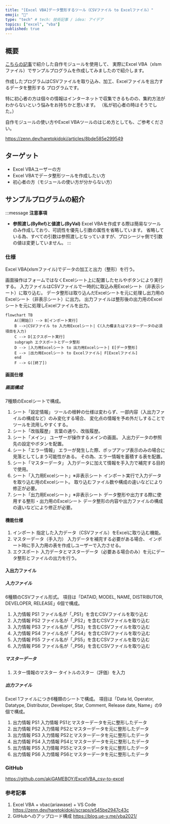 ```yaml
---
title: "[Excel VBA]データ整形するツール（CSVファイル to Excelファイル）"
emoji: "🔄"
type: "tech" # tech: 技術記事 / idea: アイデア
topics: ["excel", "vba"]
published: true
---
```


## 概要
[こちらの記事](https://zenn.dev/haretokidoki/articles/8bde585e299549)で紹介した自作モジュールを使用して、
実際にExcel VBA（xlsmファイル）でサンプルプログラムを作成してみましたので紹介します。

作成したプログラムはCSVファイルを取り込み、加工、Excelファイルを出力するデータを整形する
プログラムです。

特に初心者の方は個々の情報はインターネットで収集できるものの、集約方法がわからないという悩みをお持ちかと思います。
（私が初心者の時はそうでした。）

自作モジュールの使い方やExcel VBAツールのはじめ方としても、ご参考ください。

https://zenn.dev/haretokidoki/articles/8bde585e299549

## ターゲット
- Excel VBAユーザーの方
- Excel VBAでデータ整形ツールを作成したい方
- 初心者の方（モジュールの使い方が分からない方）
## サンプルプログラムの紹介
:::message
**注意事項**
- **参照渡し(ByRef)と値渡し(ByVal)**
Excel VBAを作成する際は簡易なツールのみ作成しており、可読性を優先し引数の属性を省略しています。
省略している為、すべての引数は参照渡しとなっていますが、プロシージャ側で引数の値は変更していません。
:::
### 仕様
Excel VBA(xlsmファイル)でデータの加工と出力（整形）を行う。

画面操作はフォームではなくExcelシート上に配置したセルやボタンにより実行する。
入力ファイルはCSVファイルで一時的に取込み用Excelシート（非表示シート）に取り込む。
データ整形は取り込んだExcelシートを元に処理し出力用のExcelシート（非表示シート）に出力。
出力ファイルは整形後の出力用のExcelシートを元に処理しExcelファイルを出力。
```mermaid
flowchart TB
    A([開始]) --> B[インポート実行]
    B -->|CSVファイル to 入力用Excelシート| C(入力欄またはマスターデータの必須項目を入力)
    C --> D[エクスポート実行]
    subgraph エクスポートとデータ整形
    D --> |入力用Excelシート to 出力用Excelシート| E[データ整形]
    E --> |出力用Excelシート to Excelファイル| F[Excelファイル]
    end
    F --> G([終了])
```
#### 画面仕様
##### 画面構成
7種類のExcelシートで構成。
1. シート「設定情報」
ツールの根幹の仕様は変わらず、一部内容（入出力ファイルの構成など）のみ変化する場合、
変化点の情報を予め外だしすることでツールを流用しやすくする。
2. シート「改版履歴」
言葉の通り、改版履歴。
3. シート「メイン」
ユーザーが操作するメインの画面。
入出力データの参照先の設定やボタンを配置。
4. シート「エラー情報」
エラーが発生した際、ポップアップ表示のみの場合に見落としてしまう可能性がある。
その為、エラー情報を蓄積する表を配置。
5. シート「マスターデータ」
入力データに加えて情報を手入力で補完する目的で使用。
6. シート「入力用Excelシート」※非表示シート
インポート実行で入力データを取り込む用のExcelシート。
取り込むファイル数や構成の違いなどにより修正が必要。
7. シート「出力用Excelシート」※非表示シート
データ整形や出力する際に使用する整形・出力用のExcelシート
データ整形の内容や出力ファイルの構成の違いなどにより修正が必要。
#### 機能仕様
1. インポート
指定した入力データ（CSVファイル）をExcelに取り込む機能。
2. マスターデータ（手入力）
入力データを補完する必要がある場合、
インポート時に手入力用の表を作成しユーザーで入力させる。
3. エクスポート
入力データとマスターデータ（必要ある場合のみ）を元にデータ整形とファイルの出力を行う。
#### 入出力ファイル
##### 入力ファイル
6種類のCSVファイル形式。
項目は「DATAID, MODEL, NAME, DISTRIBUTOR, DEVELOPER, RELEASE」6個で構成。
1. 入力情報 PS1
ファイル名が「_PS1」を含むCSVファイルを取り込む
2. 入力情報 PS2
ファイル名が「_PS2」を含むCSVファイルを取り込む
3. 入力情報 PS3
ファイル名が「_PS3」を含むCSVファイルを取り込む
4. 入力情報 PS4
ファイル名が「_PS4」を含むCSVファイルを取り込む
5. 入力情報 PS5
ファイル名が「_PS5」を含むCSVファイルを取り込む
6. 入力情報 PS6
ファイル名が「_PS6」を含むCSVファイルを取り込む
##### マスターデータ
1. スター情報のマスター
タイトルのスター（評価）を入力
##### 出力ファイル
Excel 1ファイルにつき6種類のシートで構成。
項目は「Data Id, Operator, Datatype, Distributor, Developer, Star, Comment, Release date, Name」の9個で構成。
1. 出力情報 PS1
入力情報 PS1とマスターデータを元に整形したデータ
2. 出力情報 PS2
入力情報 PS2とマスターデータを元に整形したデータ
3. 出力情報 PS3
入力情報 PS2とマスターデータを元に整形したデータ
4. 出力情報 PS4
入力情報 PS4とマスターデータを元に整形したデータ
5. 出力情報 PS5
入力情報 PS5とマスターデータを元に整形したデータ
6. 出力情報 PS6
入力情報 PS6とマスターデータを元に整形したデータ
### GitHub
https://github.com/akiGAMEBOY/ExcelVBA_csv-to-excel
### 参考記事
1. Excel VBA + vbac(ariawase) + VS Code
https://zenn.dev/haretokidoki/scraps/e545be2947c43c
2. GitHubへのアップロード構成
https://blog.ue-y.me/vba2021/
